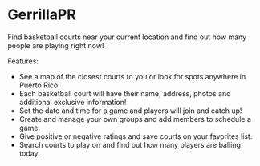 # GerrillaPR
Find basketball courts near your current location and find out how many people are playing right now!

Features:
- See a map of the closest courts to you or look for spots anywhere in Puerto Rico.
- Each basketball court will have their name, address, photos and additional exclusive information!
- Set the date and time for a game and players will join and catch up!
- Create and manage your own groups and add members to schedule a game.
- Give positive or negative ratings and save courts on your favorites list.
- Search courts to play on and find out how many players are balling today.
